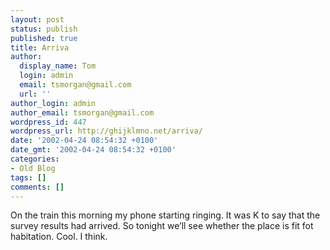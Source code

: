 ```yaml
---
layout: post
status: publish
published: true
title: Arriva
author:
  display_name: Tom
  login: admin
  email: tsmorgan@gmail.com
  url: ''
author_login: admin
author_email: tsmorgan@gmail.com
wordpress_id: 447
wordpress_url: http://ghijklmno.net/arriva/
date: '2002-04-24 08:54:32 +0100'
date_gmt: '2002-04-24 08:54:32 +0100'
categories:
- Old Blog
tags: []
comments: []
---
```

<p>On the train this morning my phone starting ringing. It was K to say that the survey results had arrived. So tonight we&#8217;ll see whether the place is fit fot habitation. Cool. I think.</p>

